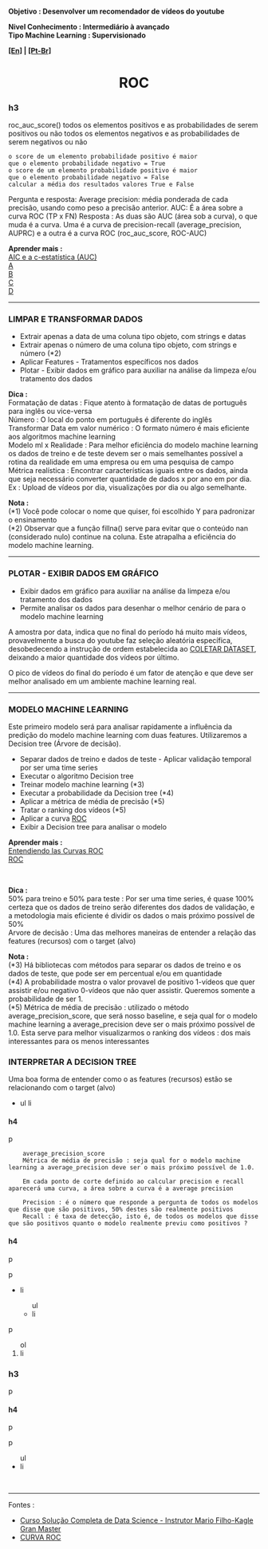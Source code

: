 <h4>Objetivo : Desenvolver um recomendador de vídeos do youtube
    <p>Nivel Conhecimento : Intermediário à avançado<br>
    Tipo Machine Learning : Supervisionado</p>
    <p><a href="blank_">[En]</a> | <a href="blank_">[Pt-Br]</a></p>
</h4>
<h1 align='center'>ROC </h1>
<h3> h3 </h3>
<p>    roc_auc_score()
    todos os elementos positivos e as probabilidades de serem  positivos ou não
    todos os elementos negativos e as probabilidades de serem negativos ou não

    o score de um elemento probabilidade positivo é maior
    que o elemento probabilidade negativo = True
    o score de um elemento probabilidade positivo é maior
    que o elemento probabilidade negativo = False
    calcular a média dos resultados valores True e False

Pergunta e resposta:
    Average precision:  média ponderada de cada precisão, usando como peso a precisão anterior.
    AUC: É a área sobre a curva ROC (TP x FN)
    Resposta : As duas são AUC (área sob a curva), o que muda é a curva. Uma é a curva de precision-recall (average_precision, AUPRC) e a outra é a curva ROC (roc_auc_score, ROC-AUC)
</p>

<p><strong>Aprender mais :</strong><br>
<a href="https://qastack.com.br/stats/51275/what-is-the-difference-in-what-aic-and-c-statistic-auc-actually-measure-for-mo">AIC e a c-estatística (AUC)</a><br>
<a href=""> A</a><br>
<a href=""> B</a><br> 
<a href=""> C</a><br>
<a href=""> D</a><br>
</p>


<hr>
<h3>LIMPAR E TRANSFORMAR DADOS</h3>
    <ul>
        <li>Extrair apenas a data de uma coluna tipo objeto, com strings e datas</li>
		<li>Extrair apenas o número de uma coluna tipo objeto, com strings e número (*2)</li>
        <li>Aplicar Features - Tratamentos específicos nos dados</li>
        <li>Plotar - Exibir dados em gráfico para auxiliar na análise da limpeza e/ou tratamento dos dados</li>
    </ul>


<p><strong>Dica :</strong><br>
Formatação de datas : Fique atento à formatação de datas de português para inglês ou vice-versa<br>
Número : O local do ponto em português é diferente do inglês<br>
Transformar Data em valor numérico : O formato número é mais eficiente aos algoritmos machine learning<br>
Modelo ml x Realidade : Para melhor eficiência do modelo machine learning os dados de treino e de teste devem ser o mais semelhantes possível a rotina da realidade em uma empresa ou em uma pesquisa de campo<br>
Métrica realística : Encontrar características iguais entre os dados, ainda que seja necessário converter quantidade de dados x por ano em por dia. Ex : Upload de vídeos por dia, visualizações por dia ou algo semelhante.
</p>

<p><strong>Nota :</strong><br>
(*1) Você pode colocar o nome que quiser, foi escolhido Y para padronizar o ensinamento<br>
(*2) Observar que a função fillna() serve para evitar que o conteúdo nan (considerado nulo) continue na coluna. Este atrapalha a eficiência do modelo machine learning.<br>
</p>

<hr>
<h3>PLOTAR - EXIBIR DADOS EM GRÁFICO</h3>
    <ul>
        <li>Exibir dados em gráfico para auxiliar na análise da limpeza e/ou tratamento dos dados</li>
        <li>Permite analisar os dados para desenhar o melhor cenário de para o modelo machine learning</li>
    </ul>
<p>A amostra por data, indica que no final do período há muito mais vídeos, provavelmente a busca do youtube faz seleção aleatória específica, desobedecendo a instrução de ordem estabelecida ao <a href="https://github.com/claudineien/youtube-recommender-machine-learning/blob/master/0_dataset_collect_clean.md">COLETAR DATASET</a>, deixando a maior quantidade dos vídeos por último.</p>
<p>O pico de vídeos do final do período é um fator de atenção e que deve ser melhor analisado em um ambiente machine learning real.</p>
</p>

<hr>
<h3>MODELO MACHINE LEARNING</h3>
Este primeiro modelo será para analisar rapidamente a influência da predição do modelo machine learning com duas features. Utilizaremos a Decision tree (Árvore de decisão).
    <ul>
        <li>Separar dados de treino e dados de teste - Aplicar validação temporal por ser uma time series</li>
        <li>Executar o algoritmo Decision tree</li>
        <li>Treinar modelo machine learning (*3)</li>
        <li>Executar a probabilidade da Decision tree (*4)</li>
        <li>Aplicar a métrica de média de precisão (*5)</li>
        <li>Tratar o ranking dos vídeos (*5)</li>
        <li>Aplicar a curva <a href="blank_">ROC</a></li>
        <li>Exibir a Decision tree para analisar o modelo</a></li>
    </ul>

<p><strong>Aprender mais :</strong><br>
<a href="​https://www.youtube.com/watch?v=Y1XAP6omGzo">Entendiendo las Curvas ROC</a><br>
<a href="blank_">ROC</a>
</p>

<br>
<p><strong>Dica :</strong><br>
50% para treino e 50% para teste : Por ser uma time series, é quase 100% certeza que os dados de treino serão diferentes dos dados de validação, e a metodologia mais eficiente é dividir os dados o mais próximo possível de 50%<br>
Arvore de decisão : Uma das melhores maneiras de entender a relação das features (recursos) com o target (alvo)<br>
</p>

<p><strong>Nota :</strong><br>
(*3) Há bibliotecas com métodos para separar os dados de treino e os dados de teste, que pode ser em percentual e/ou em quantidade<br>
(*4) A probabilidade mostra o valor provavel de positivo 1-vídeos que quer assistir e/ou negativo 0-vídeos que não quer assistir. Queremos somente a probabilidade de ser 1.<br>
(*5) Métrica de média de precisão : utilizado o método average_precision_score, que será nosso baseline, e seja qual for o modelo machine learning a average_precision deve ser o mais próximo possível de 1.0. Esta serve para melhor visualizarmos o ranking dos vídeos : dos mais interessantes para os menos interessantes
</p>

<h3>INTERPRETAR A DECISION TREE</h3>
<p>Uma boa forma de entender como o as features (recursos) estão se relacionando com o target (alvo)
    <ul>
        <li> ul li</li>
    </ul>
</p>
<h4> h4 </h4>
<p> p </p>



```
    average_precision_score
    Métrica de média de precisão : seja qual for o modelo machine learning a average_precision deve ser o mais próximo possível de 1.0.

    Em cada ponto de corte definido ao calcular precision e recall aparecerá uma curva, a área sobre a curva é a average precision

    Precision : é o número que responde a pergunta de todos os modelos que disse que são positivos, 50% destes são realmente positivos
    Recall : é taxa de detecção, isto é, de todos os modelos que disse que são positivos quanto o modelo realmente previu como positivos ?

```

<h4> h4 </h4>
<p> p </p>
<p> p
    <ul>
        <li> li </li>
        <ul> ul
            <li> li </li>
        </ul>
    </ul>
</p>

<p> p 
    <ol> ol
        <li> li </li>
    </ol>
</p>

<h3> h3 </h3>
<p> p </p>

<h4> h4 </h4>
<p> p </p>
<p> p
    <ul> ul
        <li> li </li>
    </ul>
</p>


<br>
<hr>
<p>Fontes :
    <ul>
        <li><a href="https://curso.mariofilho.com/">   
        Curso Solução Completa de Data Science - Instrutor Mario Filho-Kagle Gran Master</a></li>
        <li><a href="https://www.youtube.com/watch?v=NbnVfpRJNp0">CURVA ROC</a></li>
    </ul>
</p>

<!--
<p>labelling</p>
<p>Active learning</p>
feather-format 0.4.1
pip install feather-format
https://pypi.org/project/feather-format/
<p> - = - + + : > < { [ * & % $ # @ ! } ]</p>
<p> - = - + + : > < { [ * & % $ # @ ! } ]</p>
<p> - = - + + : > < { [ * & % $ # @ ! } ]</p>
<p> - = - + + : > < { [ * & % $ # @ ! } ]</p>
<p> - = - + + : > < { [ * & % $ # @ ! } ]</p>
<p> - = - + + : > < { [ * & % $ # @ ! } ]</p>
<p> - = - + + : > < { [ * & % $ # @ ! } ]</p>
<p> - = - + + : > < { [ * & % $ # @ ! } ]</p>
<p> - = - + + : > < { [ * & % $ # @ ! } ]</p>
<p> - = - + + : > < { [ * & % $ # @ ! } ]</p>
<p> - = - + + : > < { [ * & % $ # @ ! } ]</p>
<p> - = - + + : > < { [ * & % $ # @ ! } ]</p>
<p> - = - + + : > < { [ * & % $ # @ ! } ]</p>
<p> - = - + + : > < { [ * & % $ # @ ! } ]</p>
<p> - = - + + : > < { [ * & % $ # @ ! } ]</p>
<p> - = - + + : > < { [ * & % $ # @ ! } ]</p>
<p> - = - + + : > < { [ * & % $ # @ ! } ]</p>
<p> - = - + + : > < { [ * & % $ # @ ! } ]</p>
<p> - = - + + : > < { [ * & % $ # @ ! } ]</p>
<p> - = - + + : > < { [ * & % $ # @ ! } ]</p>
<p> - = - + + : > < { [ * & % $ # @ ! } ]</p>
<p> - = - + + : > < { [ * & % $ # @ ! } ]</p>
<p> - = - + + : > < { [ * & % $ # @ ! } ]</p>
<p> - = - + + : > < { [ * & % $ # @ ! } ]</p>
<p> - = - + + : > < { [ * & % $ # @ ! } ]</p>
<p> - = - + + : > < { [ * & % $ # @ ! } ]</p>
<p> - = - + + : > < { [ * & % $ # @ ! } ]</p>
<p> - = - + + : > < { [ * & % $ # @ ! } ]</p>
<p> - = - + + : > < { [ * & % $ # @ ! } ]</p>
<p> - = - + + : > < { [ * & % $ # @ ! } ]</p>
<p> - = - + + : > < { [ * & % $ # @ ! } ]</p>
<p> - = - + + : > < { [ * & % $ # @ ! } ]</p>
<p> - = - + + : > < { [ * & % $ # @ ! } ]</p>
<p> - = - + + : > < { [ * & % $ # @ ! } ]</p>
<p> - = - + + : > < { [ * & % $ # @ ! } ]</p>
<p> - = - + + : > < { [ * & % $ # @ ! } ]</p>
<p> - = - + + : > < { [ * & % $ # @ ! } ]</p>
<p> - = - + + : > < { [ * & % $ # @ ! } ]</p>
<p> - = - + + : > < { [ * & % $ # @ ! } ]</p>
<p> - = - + + : > < { [ * & % $ # @ ! } ]</p>
<p> - = - + + : > < { [ * & % $ # @ ! } ]</p>-->
